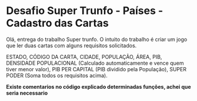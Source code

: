 # Desafio Super Trunfo - Países - Cadastro das Cartas

Olá, entrega do trabalho Super trunfo.
O intuito do trabalho é criar um jogo que ler duas cartas com alguns requisitos solicitados.

ESTADO,
CÓDIGO DA CARTA,
CIDADE,
POPULAÇÃO,
ÁREA,
PIB,
DENSIDADE POPULACIONAL (Calculado automaticamente e vence quem tiver menor valor),
PIB PER CAPITAL (PIB dividido pela População),
SUPER PODER (Soma todos os requisitos acima).

**Existe comentarios no código explicado determinadas funções, achei que seria necessario**
